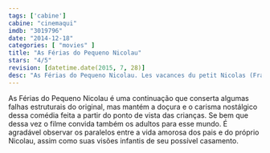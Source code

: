 ```yaml
---
tags: ['cabine']
cabine: "cinemaqui"
imdb: "3019796"
date: "2014-12-18"
categories: [ "movies" ]
title: "As Férias do Pequeno Nicolau"
stars: "4/5"
revision: [datetime.date(2015, 7, 28)]
desc: "As Férias do Pequeno Nicolau. Les vacances du petit Nicolas (France, 2014). Dirigido por Laurent Tirard. Escrito por René Goscinny, Jean-Jacques Sempé, Laurent Tirard, Jaco Van Dormael, Grégoire Vigneron. Com Valérie Lemercier, Kad Merad, Dominique Lavanant, François-Xavier Demaison, Bouli Lanners, Mathéo Boisselier, Luca Zingaretti, Judith Henry, Francis Perrin."
---
```

As Férias do Pequeno Nicolau é uma continuação que conserta algumas falhas estruturais do original, mas mantém a doçura e o carisma nostálgico dessa comédia feita a partir do ponto de vista das crianças. Se bem que dessa vez o filme convida também os adultos para esse mundo. É agradável observar os paralelos entre a vida amorosa dos pais e do próprio Nicolau, assim como suas visões infantis de seu possível casamento.
